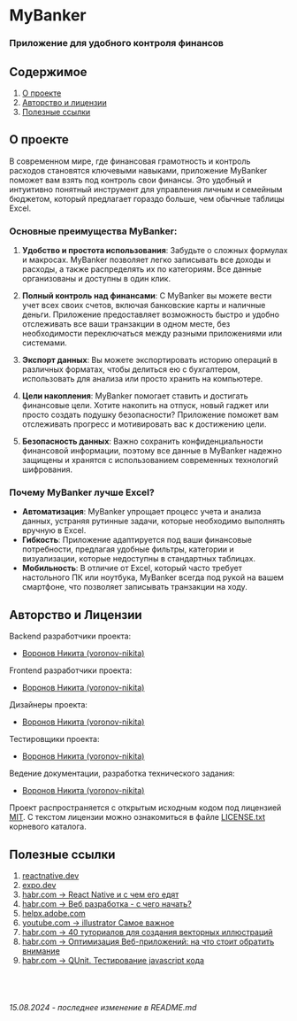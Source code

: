 # MyBanker

### Приложение для удобного контроля финансов

## Содержимое

1. [О проекте](./README.md#о-проекте)
2. [Авторство и лицензии](./README.md#авторство-и-лицензии)
3. [Полезные ссылки](./README.md#полезные-ссылки)

## О проекте

В современном мире, где финансовая грамотность и контроль расходов становятся ключевыми навыками, приложение MyBanker поможет вам взять под контроль свои финансы. Это удобный и интуитивно понятный инструмент для управления личным и семейным бюджетом, который предлагает гораздо больше, чем обычные таблицы Excel.

### Основные преимущества MyBanker:

1. **Удобство и простота использования**: Забудьте о сложных формулах и макросах. MyBanker позволяет легко записывать все доходы и расходы, а также распределять их по категориям. Все данные организованы и доступны в один клик.

2. **Полный контроль над финансами**: С MyBanker вы можете вести учет всех своих счетов, включая банковские карты и наличные деньги. Приложение предоставляет возможность быстро и удобно отслеживать все ваши транзакции в одном месте, без необходимости переключаться между разными приложениями или системами. 

3. **Экспорт данных**: Вы можете экспортировать историю операций в различных форматах, чтобы делиться ею с бухгалтером, использовать для анализа или просто хранить на компьютере.

4. **Цели накопления**: MyBanker помогает ставить и достигать финансовые цели. Хотите накопить на отпуск, новый гаджет или просто создать подушку безопасности? Приложение поможет вам отслеживать прогресс и мотивировать вас к достижению цели.

6. **Безопасность данных**: Важно сохранить конфиденциальности финансовой информации, поэтому все данные в MyBanker надежно защищены и хранятся с использованием современных технологий шифрования.

### Почему MyBanker лучше Excel?

- **Автоматизация**: MyBanker упрощает процесс учета и анализа данных, устраняя рутинные задачи, которые необходимо выполнять вручную в Excel.
- **Гибкость**: Приложение адаптируется под ваши финансовые потребности, предлагая удобные фильтры, категории и визуализации, которые недоступны в стандартных таблицах.
- **Мобильность**: В отличие от Excel, который часто требует настольного ПК или ноутбука, MyBanker всегда под рукой на вашем смартфоне, что позволяет записывать транзакции на ходу.


## Авторство и Лицензии

Backend разработчики проекта:

- [Воронов Никита (voronov-nikita)](https://github.com/voronov-nikita/)

Frontend разработчики проекта:

- [Воронов Никита (voronov-nikita)](https://github.com/voronov-nikita/)

Дизайнеры проекта:

- [Воронов Никита (voronov-nikita)](https://github.com/voronov-nikita/)

Тестировщики проекта:

- [Воронов Никита (voronov-nikita)](https://github.com/voronov-nikita/)

Ведение документации, разработка технического задания:

- [Воронов Никита (voronov-nikita)](https://github.com/voronov-nikita/)

Проект распространяется с открытым исходным кодом под лицензией [MIT](https://ru.wikipedia.org/wiki/Лицензия_MIT). С текстом лицензии можно ознакомиться в файле [LICENSE.txt](./LICENSE.txt) корневого каталога.

## Полезные ссылки

1. [reactnative.dev](https://reactnative.dev/)
2. [expo.dev](https://expo.dev/)
3. [habr.com -> React Native и с чем его едят](https://habr.com/ru/companies/oleg-bunin/articles/499636/)
4. [habr.com -> Веб разработка - с чего начать?](https://habr.com/ru/articles/357720/)
5. [helpx.adobe.com](https://helpx.adobe.com/ru/illustrator/using/drawing-basics.html)
6. [youtube.com -> illustrator Самое важное](https://www.youtube.com/playlist?list=PL_jKgaFUK_60tZV7OFfC8ZXkbfeDeJAEZ)
7. [habr.com -> 40 туториалов для создания векторных иллюстраций ](https://habr.com/ru/companies/ua-hosting/articles/304710/)
8. [habr.com -> Оптимизация Веб-приложений: на что стоит обратить внимание](https://habr.com/ru/companies/mws/articles/768266/)
9. [habr.com -> QUnit. Тестирование javascript кода](https://habr.com/ru/articles/83170/)

<br><br>

###### 15.08.2024 - последнее изменение в README.md
